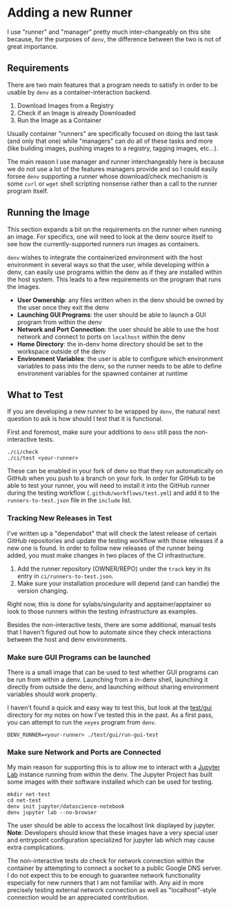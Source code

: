 # Adding a new Runner

I use "runner" and "manager" pretty much inter-changeably on this site
because, for the purposes of `denv`, the difference between the two is
not of great importance.

## Requirements
There are two main features that a program needs to satisfy in order
to be usable by `denv` as a container-interaction backend.

1. Download Images from a Registry
2. Check if an Image is already Downloaded
3. Run the Image as a Container

Usually container "runners" are specifically focused on doing the
last task (and only that one) while "managers" can do all of
these tasks and more (like building images, pushing images to a registry,
tagging images, etc...).

The main reason I use manager and runner interchangeably here is because
we do not use a lot of the features managers provide and so I could easily
forsee `denv` supporting a runner whose download/check mechanism is some
`curl` or `wget` shell scripting nonsense rather than a call to the runner
program itself.

## Running the Image
This section expands a bit on the requirements on the runner when running
an image. For specifics, one will need to look at the denv source itself
to see how the currently-supported runners run images as containers.

`denv` wishes to integrate the containerized environment with the host
environment in several ways so that the user, while developing within a
denv, can easily use programs within the denv as if they are installed
within the host system. This leads to a few requirements on the program
that runs the images.

- **User Ownership**: any files written when in the denv should be owned
  by the user once they exit the denv
- **Launching GUI Programs**: the user should be able to launch a GUI
  program from within the denv
- **Network and Port Connection**: the user should be able to use the host
  network and connect to ports on `localhost` within the denv
- **Home Directory**: the in-denv home directory should be set to the
  workspace outside of the denv
- **Environment Variables**: the user is able to configure which environment
  variables to pass into the denv, so the runner needs to be able to define
  environment variables for the spawned container at runtime

## What to Test
If you are developing a new runner to be wrapped by `denv`, the natural next
question to ask is how should I test that it is functional. 

First and foremost, make sure your additions to `denv` still pass the
non-interactive tests.
```
./ci/check
./ci/test <your-runner>
```
These can be enabled in your fork of denv so that they run automatically on GitHub
when you push to a branch on your fork. In order for GitHub to be able to test
your runner, you will need to install it into the GitHub runner during the testing 
workflow (`.github/workflows/test.yml`) and add it to the `runners-to-test.json`
file in the `include` list.

### Tracking New Releases in Test
I've written up a "dependabot" that will check the latest release of certain GitHub
repositories and update the testing workflow with those releases if a new one is
found. In order to follow new releases of the runner being added, you must make
changes in two places of the CI infrastructure.

1. Add the runner repository (OWNER/REPO) under the `track` key in its entry in
   `ci/runners-to-test.json`.
2. Make sure your installation procedure will depend (and can handle) the version changing.

Right now, this is done for sylabs/singularity and apptainer/apptainer so look to those
runners within the testing infrastructure as examples.

Besides the non-interactive tests, there are some additional, manual tests that
I haven't figured out how to automate since they check interactions between
the host and denv environments.

### Make sure GUI Programs can be launched
There is a small image that can be used to test whether GUI programs can be
run from within a denv. Launching from a in-denv shell, launching
it directly from outside the denv, and launching without sharing environment
variables should work properly.

I haven't found a quick and easy way to test this, but look at the
[test/gui](https://github.com/tomeichlersmith/denv/tree/main/test/gui)
directory for my notes on how I've tested this in the past.
As a first pass, you can attempt to run the `xeyes` program from `denv`.
```
DENV_RUNNER=<your-runner> ./test/gui/run-gui-test
```

### Make sure Network and Ports are Connected
My main reason for supporting this is to allow me to interact with a
[Jupyter Lab](https://jupyterlab.readthedocs.io/en/latest/) instance 
running from within the denv. The Jupyter Project has built some
images with their software installed which can be used for testing.
```
mkdir net-test
cd net-test
denv init jupyter/datascience-notebook
denv jupyter lab --no-browser
```
The user should be able to access the localhost link displayed by
jupyter. **Note**: Developers should know that these images have
a very special user and entrypoint configuration specialized for
jupyter lab which may cause extra complications.

The non-interactive tests _do_ check for network connection within
the container by attempting to connect a socket to a public Google
DNS server. I do not expect this to be enough to guarantee network
functionality especially for new runners that I am not familiar with.
Any aid in more precisely testing external network connection as well
as "localhost"-style connection would be an appreciated contribution.
